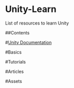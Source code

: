 # Unity-Learn
List of resources to learn Unity


##Contents

#[Unity Documentation](http://docs.unity3d.com/ScriptReference/)

#Basics

#Tutorials

#Articles

#Assets
